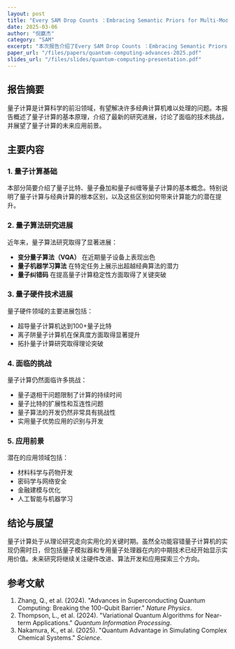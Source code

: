 ```yaml
---
layout: post
title: "Every SAM Drop Counts ：Embracing Semantic Priors for Multi-Modality Image Fusion and Beyond"
date: 2025-03-06
author: "倪赢杰"
category: "SAM"
excerpt: "本次报告介绍了Every SAM Drop Counts ：Embracing Semantic Priors for Multi-Modality Image Fusion and Beyond"
paper_url: "/files/papers/quantum-computing-advances-2025.pdf"
slides_url: "/files/slides/quantum-computing-presentation.pdf"
---
```


## 报告摘要

量子计算是计算科学的前沿领域，有望解决许多经典计算机难以处理的问题。本报告概述了量子计算的基本原理，介绍了最新的研究进展，讨论了面临的技术挑战，并展望了量子计算的未来应用前景。

## 主要内容

### 1. 量子计算基础

本部分简要介绍了量子比特、量子叠加和量子纠缠等量子计算的基本概念。特别说明了量子计算与经典计算的根本区别，以及这些区别如何带来计算能力的潜在提升。

### 2. 量子算法研究进展

近年来，量子算法研究取得了显著进展：
- **变分量子算法（VQA）** 在近期量子设备上表现出色
- **量子机器学习算法** 在特定任务上展示出超越经典算法的潜力
- **量子纠错码** 在提高量子计算稳定性方面取得了关键突破

### 3. 量子硬件技术进展

量子硬件领域的主要进展包括：
- 超导量子计算机达到100+量子比特
- 离子阱量子计算机在保真度方面取得显著提升
- 拓扑量子计算研究取得理论突破

### 4. 面临的挑战

量子计算仍然面临许多挑战：
- 量子退相干问题限制了计算的持续时间
- 量子比特的扩展性和互连性问题
- 量子算法的开发仍然非常具有挑战性
- 实用量子优势应用的识别与开发

### 5. 应用前景

潜在的应用领域包括：
- 材料科学与药物开发
- 密码学与网络安全
- 金融建模与优化
- 人工智能与机器学习

## 结论与展望

量子计算处于从理论研究走向实用化的关键时期。虽然全功能容错量子计算机的实现仍需时日，但包括量子模拟器和专用量子处理器在内的中期技术已经开始显示实用价值。未来研究将继续关注硬件改进、算法开发和应用探索三个方向。

## 参考文献

1. Zhang, Q., et al. (2024). "Advances in Superconducting Quantum Computing: Breaking the 100-Qubit Barrier." *Nature Physics*.
2. Thompson, L., et al. (2024). "Variational Quantum Algorithms for Near-term Applications." *Quantum Information Processing*.
3. Nakamura, K., et al. (2025). "Quantum Advantage in Simulating Complex Chemical Systems." *Science*.
